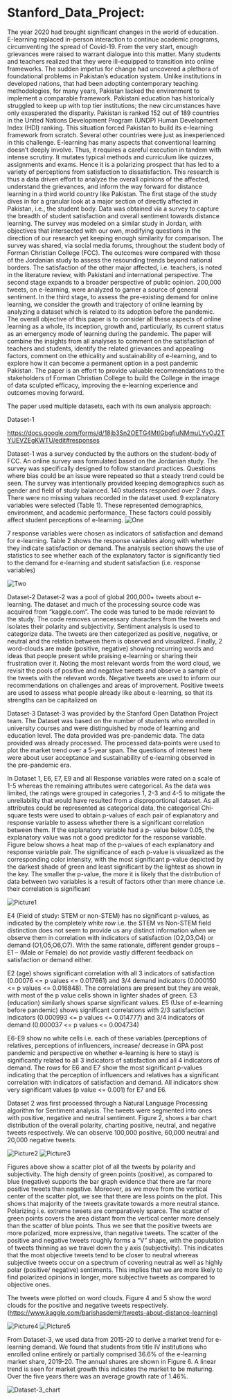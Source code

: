 # Stanford_Data_Project:


The year 2020 had brought significant changes in the world of education. E-learning replaced in-person interaction to continue academic programs, circumventing the spread of Covid-19.  From the very start, enough grievances were raised to warrant dialogue into this matter. Many students and teachers realized that they were ill-equipped to transition into online frameworks. The sudden impetus for change had uncovered a plethora of foundational problems in Pakistan’s education system. Unlike institutions in developed nations, that had been adopting contemporary teaching methodologies, for many years, Pakistan lacked the environment to implement a comparable framework. Pakistani education has historically struggled to keep up with top tier institutions; the new circumstances have only exasperated the disparity. Pakistan is ranked 152 out of 189 countries in the United Nations Development Program (UNDP) Human Development Index (HDI) ranking.
This situation forced Pakistan to build its e-learning framework from scratch. Several other countries were just as inexperienced in this challenge. E-learning has many aspects that conventional learning doesn’t deeply involve. Thus, it requires a careful execution in tandem with intense scrutiny. It mutates typical methods and curriculum like quizzes, assignments and exams. Hence it is a polarizing prospect that has led to a variety of perceptions from satisfaction to dissatisfaction. This research is thus a data driven effort to analyze the overall opinions of the affected, understand the grievances, and inform the way forward for distance learning in a third world country like Pakistan. 
The first stage of the study dives in for a granular look at a major section of directly affected in Pakistan, i.e., the student body. Data was obtained via a survey to capture the breadth of student satisfaction and overall sentiment towards distance learning. The survey was modeled on a similar study in Jordan, with objectives that intersected with our own, modifying questions in the direction of our research yet keeping enough similarity for comparison. The survey was shared, via social media forums, throughout the student body of Forman Christian College (FCC). The outcomes were compared with those of the Jordanian study to assess the resounding trends beyond national borders. The satisfaction of the other major affected, i.e. teachers, is noted in the literature review, with Pakistani and international perspective. 
The second stage expands to a broader perspective of public opinion. 200,000 tweets, on e-learning, were analyzed to garner a source of general sentiment. 
In the third stage, to assess the pre-existing demand for online learning, we consider the growth and trajectory of online learning by analyzing a dataset which is related to its adoption before the pandemic. 
The overall objective of this paper is to consider all these aspects of online learning as a whole, its inception, growth and, particularly, its current status as an emergency mode of learning during the pandemic. The paper will combine the insights from all analyses to comment on the satisfaction of teachers and students, identify the related grievances and appealing factors, comment on the ethicality and sustainability of e-learning, and to explore how it can become a permanent option in a post pandemic Pakistan. The paper is an effort to provide valuable recommendations to the stakeholders of Forman Christian College to build the College in the image of data sculpted efficacy, improving the e-learning experience and outcomes moving forward.


The paper used multiple datasets, each with its own analysis approach: 

Dataset-1

https://docs.google.com/forms/d/18jb3Sn2OETG4MtlGbgfjuNMmuLYvOJ2TYUEVZEgKWTU/edit#responses

Dataset-1 was a survey conducted by the authors on the student-body of FCC. An online survey was formulated based on the Jordanian study. The survey was specifically designed to follow standard practices. Questions where bias could be an issue were repeated so that a steady trend could be seen. The survey was intentionally provided keeping demographics such as gender and field of study balanced. 140 students responded over 2 days. There were no missing values recorded in the dataset used. 
9 explanatory variables were selected (Table 1). These represented demographics, environment, and academic performance. These factors could possibly affect student perceptions of e-learning.
![One](https://user-images.githubusercontent.com/64619851/114312189-38833300-9b0b-11eb-8e68-3b6951527840.PNG)

7 response variables were chosen as indicators of satisfaction and demand for e-learning. Table 2 shows the response variables along with whether they indicate satisfaction or demand. The analysis section shows the use of statistics to see whether each of the explanatory factor is significantly tied to the demand for e-learning and student satisfaction (i.e. response variables)

![Two](https://user-images.githubusercontent.com/64619851/114312193-3a4cf680-9b0b-11eb-9aa3-17dd720386e0.PNG)

Dataset-2
Dataset-2 was a pool of global 200,000+ tweets about e-learning. The dataset and much of the processing source code was acquired from “kaggle.com”. The code was tuned to be made relevant to the study. The code removes unnecessary characters from the tweets and isolates their polarity and subjectivity. Sentiment analysis is used to categorize data. The tweets are then categorized as positive, negative, or neutral and the relation between them is observed and visualized. Finally, 2 word-clouds are made (positive, negative) showing recurring words and ideas that people present while praising e-learning or sharing their frustration over it. Noting the most relevant words from the word cloud, we revisit the pools of positive and negative tweets and observe a sample of the tweets with the relevant words. Negative tweets are used to inform our recommendations on challenges and areas of improvement. Positive tweets are used to assess what people already like about e-learning, so that its strengths can be capitalized on

Dataset-3
Dataset-3 was provided by the Stanford Open Datathon Project team. The Dataset was based on the number of students who enrolled in university courses and were distinguished by mode of learning and education level. The data provided was pre-pandemic data. The data provided was already processed. The processed data-points were used to plot the market trend over a 5-year span. The questions of interest here were about user acceptance and sustainability of e-learning observed in the pre-pandemic era.

In Dataset 1, E6, E7, E9 and all Response variables were rated on a scale of 1-5 whereas the remaining attributes were categorical. As the data was limited, the ratings were grouped in categories  1, 2-3 and 4-5 to mitigate the unreliability that would have resulted from a disproportional dataset. As all attributes could be represented as categorical data, the categorical Chi-square tests were used to obtain p-values of each pair of explanatory and response variable to assess whether there is a significant correlation between them. If the explanatory variable had a p- value below 0.05, the explanatory value was not a good predictor for the response variable.
Figure below shows a heat map of the p-values of each explanatory and response variable pair. The significance of each p-value is visualized as the corresponding color intensity, with the most significant p-value depicted by the darkest shade of green and least significant by the lightest as shown in the key. The smaller the p-value, the more it is likely that the distribution of data between two variables is a result of factors other than mere chance i.e. their correlation is significant 

![Picture1](https://user-images.githubusercontent.com/64619851/114301130-cc89d600-9adc-11eb-9d97-e961e2732c2a.png)

E4 (Field of study: STEM or non-STEM) has no significant p-values, as indicated by the completely white row i.e. the STEM vs Non-STEM field distinction does not seem to provide us any distinct information when we observe them in correlation with indicators of satisfaction (O2,O3,O4) or demand (O1,O5,O6,O7). With the same rationale, different gender groups – E1 – (Male or Female) do not provide vastly different feedback on satisfaction or demand either. 

E2 (age) shows significant correlation with all 3 indicators of satisfaction (0.00076 <= p values <= 0.017661) and 3/4 demand indicators (0.000150 <= p values <= 0.016848). The correlations are present but they are weak, with most of the p value cells shown in lighter shades of green. E3 (education) similarly shows sparse significant values. E5 (Use of e-learning before pandemic) shows significant correlations with 2/3 satisfaction indicators (0.000993 <= p values <= 0.014777) and 3/4 indicators of demand (0.000037 <= p values <= 0.004734)

E6-E9 show no white cells i.e. each of these variables (perceptions of relatives, perceptions of influencers, increase/ decrease in GPA post pandemic and perspective on whether e-learning is here to stay) is significantly related to all 3 indicators of satisfaction and all 4 indicators of demand. The rows for E6 and E7 show the most significant p-values indicating that the perception of influencers and relatives has a significant correlation with indicators of satisfaction and demand. All indicators show very significant values (p value <= 0.001) for E7 and E6. 

Dataset 2 was first processed through a Natural Language Processing algorithm for Sentiment analysis. The tweets were segmented into ones with positive, negative and neutral sentiment. Figure 2, shows a bar chart distribution of the overall polarity, charting positive, neutral, and negative tweets respectively. We can observe 100,000 positive, 60,000 neutral and 20,000 negative tweets.


![Picture2](https://user-images.githubusercontent.com/64619851/114301133-ce539980-9adc-11eb-9668-bae7692e2ce3.jpg)
![Picture3](https://user-images.githubusercontent.com/64619851/114301134-ce539980-9adc-11eb-896c-d2a67f0f28eb.jpg)

Figures above show a scatter plot of all the tweets by polarity and subjectivity. The high density of green points (positive), as compared to blue (negative) supports the bar graph evidence that there are far more positive tweets than negative. Moreover, as we move from the vertical center of the scatter plot, we see that there are less points on the plot. This shows that majority of the tweets gravitate towards a more neutral stance. Polarizing i.e. extreme tweets are comparatively sparce. The scatter of green points covers the area distant from the vertical center more densely than the scatter of blue points. Thus we see that the positive tweets are more polarized, more expressive, than negative tweets. The scatter of the positive and negative tweets roughly forms a “V” shape, with the population of tweets thinning as we travel down the y axis (subjectivity). This indicates that the most objective tweets tend to be closer to neutral whereas subjective tweets occur on a spectrum of covering neutral as well as highly polar (positive/ negative) sentiments. This implies that we are more likely to find polarized opinions in longer, more subjective tweets as compared to objective ones.

The tweets were plotted on word clouds. Figure 4 and 5 show the word clouds for the positive and negative tweets respectively.  
(https://www.kaggle.com/barishasdemir/tweets-about-distance-learning)

![Picture4](https://user-images.githubusercontent.com/64619851/114301136-ceec3000-9adc-11eb-9b6b-1e46e8d6c4e3.jpg)
![Picture5](https://user-images.githubusercontent.com/64619851/114301138-cf84c680-9adc-11eb-90ca-0a1a635d2394.jpg)

From Dataset-3, we used data from 2015-20 to derive a market trend for e-learning demand. We found that students from title IV institutions who enrolled online entirely or partially comprised 36.6% of the e-learning market share, 2019-20. The annual shares are shown in Figure 6. A linear trend is seen for market growth this indicates the market to be maturing. Over the five years there was an average growth rate of 1.46%.

![Dataset-3_chart](https://user-images.githubusercontent.com/64619851/114313083-8b121e80-9b0e-11eb-8e43-123a2de5ef01.png)

